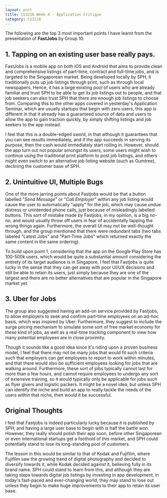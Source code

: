 ```yaml
---
layout: post
title: CS3216 Week 4 - Application Critique
category: CS3216
---
```


The following are the top 3 most important points I have learnt from the presentation of **FastJobs** by Group 10.

## 1. Tapping on an existing user base really pays.

FastJobs is a mobile app on both iOS and Android that aims to provide clean and comprehensive listings of part-time, contract and full-time jobs, and is targeted to the Singaporean market. Being developed locally by SPH, it traditionally puts up job listings through print, such as through local newspapers. Hence, it has a large existing pool of users who are already familiar and trust SPH to be able to get its job listings out to people, and that job seekers can also trust SPH that there are enough job listings to choose from. Comparing this to the other apps covered in yesterday's Application Seminar, which are usually startups that begin with zero users, this app is different in that it already has a guaranteed source of data and users to allow the app to gain traction quickly, by simply shifting listings and job seekers to the app instead. 

I feel that this is a double-edged sword, in that although it guarantees that you can see results immediately, and if the app succeeds in serving its purpose, then the cash would immediately start rolling in. However, should the app turn out not popular amongst its users, some users might wish to continue using the traditional print platform to post job listings, and others might even switch to an alternative job listing website (such as Gumtree), declining the customer base of SPH.

## 2. Unintuitive UI, Multiple Bugs

One of the more jarring points about Fastjobs would be that a button labelled "_Send Message_" or "_Call Employer_" within any job listing would cause the user to automatically "apply" for the job, which may cause undue distress or unintended phone calls, just because of misleadingly labelled buttons. This sort of mistake made by Fastjobs, in my opinion, is a big no-no, and would usually throw off users in fear of accidentally tapping the wrong things again. Furthermore, the overall UI may not be well-thought through, and the group mentioned that there were redundant tabs (two tabs labeled "Latest Jobs" and "Part-Time Jobs" which returned exactly the same content in the same ordering). 

To build upon point 1, considering that the app on the Google Play Store has 100-500k users, which would be quite a substantial amount considering the entirety of its target audience is in Singapore, I feel that Fastjobs is quite lucky in the sense that they can get away with poor UI/UX decisions and still be able to retain its users, just simply because they are one of the largest and there are no better alternatives that are popular in the Singapore market yet.

## 3. Uber for Jobs

The group also suggested having an add-on service provided by Fastjobs, to allow employers to seek and confirm part-time employees on an ad-hoc basis, which was inspired by Uber. Furthermore, they suggest to include the surge pricing mechanism to simulate some sort of free market economy for these kind of jobs, as well as a real-time tracking component to view how many potential employees are in close proximity. 

Though it sounds like a good idea since it's riding upon a proven business model, I feel that there may not be many jobs that would fit such criteria such that employers can get employees to report to work within minutes, and that there would also be sufficient employees looking for jobs that are walking around. Furthermore, these sort of jobs typically cannot last for more than a few hours, and cannot require employees to undergo any sort of extensive training, so it would typically only be applicable for jobs such as flyer givers and logistic packers. It might be a novel idea, but unless SPH can identify the niche and build an app to really tackle the needs of the users within that niche, then would it be successful.  

## Original Thoughts

I feel that Fastjobs is indeed particularly lucky because it is published by SPH, and having a large user base to begin with is half the battle won. However, they really should polish their app soon, before other Singaporean or even international startups get a foothold of this market, and SPH could potentially stand to lose its long-standing pool of customers. 

The lesson in this would be similar to that of Kodak and Fujifilm, where Fujifilm saw the growing trend of digital photography and decided to diversify towards it, while Kodak decided against it, believing fully in its brand name. SPH could stand to learn from this, and although they are taking steps towards digital job listings by investing in app development, in today's fast-paced and ever-changing world, they may stand to lose out unless they begin to make huge improvements to their app to retain its user base.

